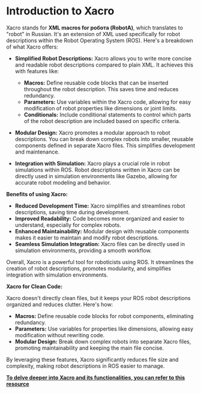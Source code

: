 # Introduction to Xacro
Xacro stands for **XML macros for робота (RobotA)**, which translates to "robot" in Russian. It's an extension of XML used specifically for robot descriptions within the Robot Operating System (ROS). Here's a breakdown of what Xacro offers:

* **Simplified Robot Descriptions:** Xacro allows you to write more concise and readable robot descriptions compared to plain XML. It achieves this with features like:
    * **Macros:** Define reusable code blocks that can be inserted throughout the robot description. This saves time and reduces redundancy.
    * **Parameters:** Use variables within the Xacro code, allowing for easy modification of robot properties like dimensions or joint limits.
    * **Conditionals:** Include conditional statements to control which parts of the robot description are included based on specific criteria.

* **Modular Design:** Xacro promotes a modular approach to robot descriptions. You can break down complex robots into smaller, reusable components defined in separate Xacro files. This simplifies development and maintenance.

* **Integration with Simulation:** Xacro plays a crucial role in robot simulations within ROS. Robot descriptions written in Xacro can be directly used in simulation environments like Gazebo, allowing for accurate robot modeling and behavior.

**Benefits of using Xacro:**

* **Reduced Development Time:** Xacro simplifies and streamlines robot descriptions, saving time during development.
* **Improved Readability:** Code becomes more organized and easier to understand, especially for complex robots.
* **Enhanced Maintainability:** Modular design with reusable components makes it easier to maintain and modify robot descriptions.
* **Seamless Simulation Integration:** Xacro files can be directly used in simulation environments, providing a smooth workflow.


Overall, Xacro is a powerful tool for roboticists using ROS. It streamlines the creation of robot descriptions, promotes modularity, and simplifies integration with simulation environments.


**Xacro for Clean Code:**

Xacro doesn't directly clean files, but it keeps your ROS robot descriptions organized and reduces clutter. Here's how:

* **Macros:** Define reusable code blocks for robot components, eliminating redundancy. 
* **Parameters:** Use variables for properties like dimensions, allowing easy modification without rewriting code.
* **Modular Design:** Break down complex robots into separate Xacro files, promoting maintainability and keeping the main file concise.

By leveraging these features, Xacro significantly reduces file size and complexity, making robot descriptions in ROS easier to manage.

**[To delve deeper into Xacro and its functionalities, you can refer to this resource](http://wiki.ros.org/urdf/Tutorials/Using%20Xacro%20to%20Clean%20Up%20a%20URDF%20File)**


